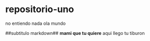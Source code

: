 # repositorio-uno
no entiendo nada ola mundo 

##subtitulo markdown##
**mami que tu quiere**
aqui llego tu tiburon 
